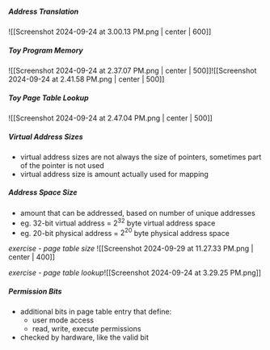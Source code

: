 ##### Address Translation
![[Screenshot 2024-09-24 at 3.00.13 PM.png | center | 600]]
##### Toy Program Memory
![[Screenshot 2024-09-24 at 2.37.07 PM.png | center | 500]]![[Screenshot 2024-09-24 at 2.41.58 PM.png | center | 500]]
##### Toy Page Table Lookup
![[Screenshot 2024-09-24 at 2.47.04 PM.png | center | 500]]
##### Virtual Address Sizes
- virtual address sizes are not always the size of pointers, sometimes part of the pointer is not used
- virtual address size is amount actually used for mapping
##### Address Space Size
- amount that can be addressed, based on number of unique addresses
- eg. 32-bit virtual address = $2^{32}$ byte virtual address space
- eg. 20-bit physical address = $2^{20}$ byte physical address space

*exercise - page table size*
![[Screenshot 2024-09-29 at 11.27.33 PM.png | center | 400]]

*exercise - page table lookup*![[Screenshot 2024-09-24 at 3.29.25 PM.png]]
##### Permission Bits
- additional bits in page table entry that define:
	- user mode access
	- read, write, execute permissions
- checked by hardware, like the valid bit

